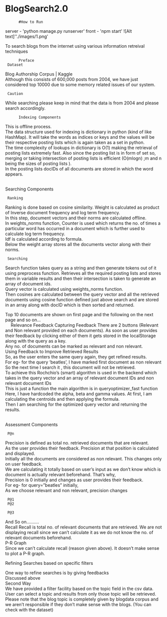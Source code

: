 # BlogSearch2.0
          #How to Run
server - 'python manage.py runserver'
front - 'npm start'
![Alt text]''./images/1.png'
           
              
To search blogs from the internet using various information retreival techniques


          Preface
     Dataset
Blog Authorship Corpus | Kaggle    
Although this consists of 600,000 posts from 2004, we have just considered top 10000 due to some memory related issues of our system.  
    
     Caution
While searching please keep in mind that the data is from 2004 and please search accordingly.     
   
          Indexing Components   
     
This is offline process.    
The data structure used for indexing is dictionary in python (kind of like HashMap). It will take the words as indices or keys and the values will be their  respective posting lists which is again taken as a set in python.   
The time complexity of lookups in dictionary is O(1) making the retrieval of posting lists extremely fast. Also since the posting list is in form of set so, merging or taking intersection of posting lists is efficient (O(mlogn) ;m and n being the sizes of posting lists ).    
In the posting lists docIDs of all documents are stored in which the word appears.     
      
      
        
     Searching Components    
     
     Ranking    
Ranking is done based on cosine similarity. Weight is calculated as product of Inverse document frequency and log term frequency.    
In this step, document vectors and their norms are calculated offline.       
In weights_norms function, Counter is used which returns the no. of times a particular word has occurred in a document which is further used to calculate log term frequency.                                                          
Idf is calculated according to formula.      
Below the weight array stores all the documents vector along with their norms.     
     
     Searching   
    
       
Search function takes query as a string and then generate tokens out of it using preprocess function. Retrieves all the required posting lists and stores them in variable results and then their intersection is taken to generate an array of document ids.     
Query vector is calculated using weights_norms function.     
Then cosines are calculated between the query vector and all the retrieved documents using cosine function defined just above search and are stored in an array along with docID which is then sorted and returned.       
        
      
Top 10 documents are shown on first page and the following on the next page and so on…       
 
     Relevance Feedback
     Capturing Feedback
There are 2 buttons (Relevant and Non relevant provided on each documents). As soon as user provides their feedback by clicking either of them it gets stored in the localStorage along with the query as a key.           
Any no. of documents can be marked as relevant and non relevant.        
Using Feedback to Improve Retrieved Results       
So, as the user enters the same query again, they get refined results.      
For eg- for the query ‘beatles’, I have marked first document as non relevant        
So the next time I search it , this document will not be retrieved.         
To achieve this Rochchio’s (smart) algorithm is used in the backend which takes in the query vector and an array of relevant document IDs and non relevant document IDs        
This is just a function the main algorithm is in queryoptimizer_fast function      
Here, I have hardcoded the alpha, beta and gamma values. At first, I am calculating the centroids and then applying the formula.      
Then I am searching for the optimized query vector and returning the results.         
       
          
     Assessment Components    

     P@n    
Precision is defined as total no. retrieved documents that are relevant.    
As the user provides their feedback. Precision at that position is calculated and displayed.    
Initially all the documents are considered as non relevant. This changes only on user feedback.      
We are calculating it totally based on user’s input as we don’t know which is document is actually relevant beforehand. That’s why,                                                                                                                              
Precision is 0 initially and changes as user provides their feedback.     
For eg- for query=”beatles” initially,        
As we choose relevant and non relevant, precision changes      
      
     P@1     
     P@2   
 
     P@3     
And So on……….       
     Recall
Recall is total no. of relevant documents that are retrieved. We are not displaying recall since we can’t calculate it as we do not know the no. of relevant documents beforehand.      
     P-R Graph     
Since we can’t calculate recall (reason given above). It doesn’t make sense to plot a P-R graph.      
           
Refining Searches based on specific filters      
        
One way to refine searches is by giving feedbacks        
 Discussed above      
Second Way        
We have provided a filter facility based on the topic field in the csv data. User can select a topic and results from only those topic will be retrieved.   
Please note that the blog topic is completely given by blogdata corpus and we aren’t responsible if they don’t make sense with the blogs. (You can check with the dataset)
 
